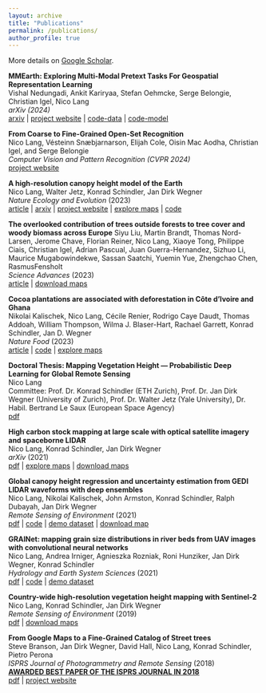 ```yaml
---
layout: archive
title: "Publications"
permalink: /publications/
author_profile: true
---
```


More details on [Google Scholar](https://scholar.google.ch/citations?user=bVZtKsQAAAAJ&hl=en).

**MMEarth: Exploring Multi-Modal Pretext Tasks For Geospatial Representation Learning**\
Vishal Nedungadi, Ankit Kariryaa, Stefan Oehmcke, Serge Belongie, Christian Igel, Nico Lang\
*arXiv (2024)*\
[arxiv](https://arxiv.org/abs/2405.02771) |
[project website](https://vishalned.github.io/mmearth/) |
[code-data](https://github.com/vishalned/MMEarth-data) |
[code-model](https://github.com/vishalned/MMEarth-train) 

**From Coarse to Fine-Grained Open-Set Recognition**\
Nico Lang, Vésteinn Snæbjarnarson, Elijah Cole, Oisin Mac Aodha, Christian Igel, and Serge Belongie\
*Computer Vision and Pattern Recognition (CVPR 2024)*\
[project website](https://langnico.github.io/fine-grained-osr/)


**A high-resolution canopy height model of the Earth**\
Nico Lang, Walter Jetz, Konrad Schindler, Jan Dirk Wegner\
*Nature Ecology and Evolution* (2023)\
[article](https://www.nature.com/articles/s41559-023-02206-6) | 
[arxiv](https://arxiv.org/pdf/2204.08322.pdf) | 
[project website](https://langnico.github.io/globalcanopyheight/) |
[explore maps](https://nlang.users.earthengine.app/view/global-canopy-height-2020) | 
[code](https://github.com/langnico/global-canopy-height-model)

**The overlooked contribution of trees outside forests to tree cover and woody biomass across Europe**
Siyu Liu, Martin Brandt, Thomas Nord-Larsen, Jerome Chave, Florian Reiner, Nico Lang,
Xiaoye Tong, Philippe Ciais, Christian Igel, Adrian Pascual, Juan Guerra-Hernandez, Sizhuo Li, 
Maurice Mugabowindekwe, Sassan Saatchi, Yuemin Yue, Zhengchao Chen, RasmusFensholt\
*Science Advances* (2023)\
[article](https://doi.org/10.1126/sciadv.adh4097) | 
[download maps](https://doi.org/10.5281/zenodo.8154445)


**Cocoa plantations are associated with deforestation in Côte d’Ivoire and Ghana**\
Nikolai Kalischek, Nico Lang, Cécile Renier, Rodrigo Caye Daudt, Thomas Addoah, William Thompson, Wilma J. Blaser-Hart, Rachael Garrett, Konrad Schindler, Jan D. Wegner\
*Nature Food* (2023)\
[article](https://doi.org/10.1038/s43016-023-00751-8) | 
[code](https://github.com/D1noFuzi/cocoamapping) |
[explore maps](https://nk.users.earthengine.app/view/cocoa-map) 

**Doctoral Thesis: Mapping Vegetation Height — Probabilistic Deep Learning for Global Remote Sensing**\
Nico Lang\
Committee: Prof. Dr. Konrad Schindler (ETH Zurich), 
Prof. Dr. Jan Dirk Wegner (University of Zurich), 
Prof. Dr. Walter Jetz (Yale University),
Dr. Habil. Bertrand Le Saux (European Space Agency)\
[pdf](https://doi.org/10.3929/ethz-b-000554994)

**High carbon stock mapping at large scale with optical satellite imagery and spaceborne LIDAR**\
Nico Lang, Konrad Schindler, Jan Dirk Wegner\
*arXiv* (2021)\
[pdf](https://arxiv.org/pdf/2107.07431.pdf) | 
[explore maps](https://nlang.users.earthengine.app/view/canopy-height-and-carbon-stock-southeast-asia-2020) | 
[download maps](http://doi.org/10.5281/zenodo.5012448)

**Global canopy height regression and uncertainty estimation from GEDI LIDAR waveforms with deep ensembles**\
Nico Lang, Nikolai Kalischek, John Armston, Konrad Schindler, Ralph Dubayah, Jan Dirk Wegner\
*Remote Sensing of Environment* (2021)\
[pdf](https://doi.org/10.1016/j.rse.2021.112760) | 
[code](https://github.com/langnico/GEDI-BDL) | 
[demo dataset](https://share.phys.ethz.ch/~pf/nlangdata/GEDI_BDL_demo.zip) | 
[download map]( https://doi.org/10.5281/zenodo.5112904)

**GRAINet: mapping grain size distributions in river beds from UAV images with convolutional neural networks**\
Nico Lang, Andrea Irniger, Agnieszka Rozniak, Roni Hunziker, Jan Dirk Wegner, Konrad Schindler\
*Hydrology and Earth System Sciences* (2021)\
[pdf](https://doi.org/10.5194/hess-25-2567-2021) | 
[code](https://github.com/langnico/GRAINet) | 
[demo dataset](https://share.phys.ethz.ch/~pf/nlangdata/GRAINet_demo_data.zip)

**Country-wide high-resolution vegetation height mapping with Sentinel-2**\
Nico Lang, Konrad Schindler, Jan Dirk Wegner\
*Remote Sensing of Environment* (2019)\
[pdf](https://arxiv.org/pdf/1904.13270.pdf) | 
[download maps](https://share.phys.ethz.ch/~pf/nlangdata/gabon_canopy_height_2017.zip)

**From Google Maps to a Fine-Grained Catalog of Street trees**\
Steve Branson, Jan Dirk Wegner, David Hall, Nico Lang, Konrad Schindler, Pietro Perona\
*ISPRS Journal of Photogrammetry and Remote Sensing* (2018)\
**[AWARDED BEST PAPER OF THE ISPRS JOURNAL IN 2018](https://www.isprs.org/society/awards/helava/2018.aspx)**\
[pdf](https://arxiv.org/pdf/1910.02675.pdf) | 
[project website](https://registree.ethz.ch/)